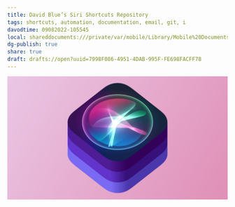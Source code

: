 ```yaml
---
title: David Blue’s Siri Shortcuts Repository
tags: shortcuts, automation, documentation, email, git, i
davodtime: 09082022-105545
local: shareddocuments:///private/var/mobile/Library/Mobile%20Documents/iCloud~md~obsidian/Documents/OBSHIDDIAN/drafts/7998F086-4951-4DAB-995F-FE698FACFF78.md
dg-publish: true
share: true
draft: drafts://open?uuid=7998F086-4951-4DAB-995F-FE698FACFF78
---
```


![AltShortcutsBanner](https://github.com/extratone/shortcuts/raw/main/media/altshortcutsbanner.JPG)

